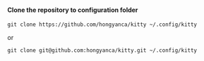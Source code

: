 #### Clone the repository to configuration folder

```shell
git clone https://github.com/hongyanca/kitty ~/.config/kitty
```

or

```shell
git clone git@github.com:hongyanca/kitty.git ~/.config/kitty
```
